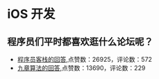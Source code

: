 #  iOS 开发 
## 程序员们平时都喜欢逛什么论坛呢？
- [程序员客栈的回答](https://www.zhihu.com/question/27145069/answer/672914885),点赞数：26925，评论数：572
- [九章算法的回答](https://www.zhihu.com/question/27145069/answer/895588542),点赞数：13690，评论数：229

